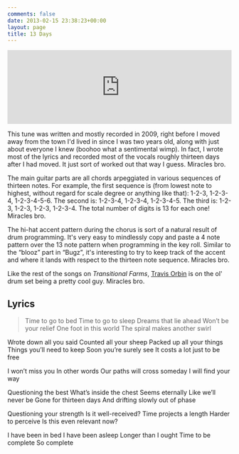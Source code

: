 ```yaml
---
comments: false
date: 2013-02-15 23:38:23+00:00
layout: page
title: 13 Days
---
```


<iframe width="100%" height="166" scrolling="no" frameborder="no" src="https://w.soundcloud.com/player/?url=https%3A//api.soundcloud.com/tracks/19053135&amp;color=ff5500&amp;auto_play=false&amp;hide_related=false&amp;show_comments=true&amp;show_user=true&amp;show_reposts=false"></iframe>

This tune was written and mostly recorded in 2009, right before I moved away
from the town I'd lived in since I was two years old, along with just about
everyone I knew (boohoo what a sentimental wimp). In fact, I wrote most of the
lyrics and recorded most of the vocals roughly thirteen days after I had moved.
It just sort of worked out that way I guess. Miracles bro.

The main guitar parts are all chords arpeggiated in various sequences of
thirteen notes. For example, the first sequence is (from lowest note to highest,
without regard for scale degree or anything like that): 1-2-3, 1-2-3-4,
1-2-3-4-5-6. The second is: 1-2-3-4, 1-2-3-4, 1-2-3-4-5. The third is: 1-2-3,
1-2-3, 1-2-3, 1-2-3-4. The total number of digits is 13 for each one! Miracles
bro.

The hi-hat accent pattern during the chorus is sort of a natural result of drum
programming. It's very easy to mindlessly copy and paste a 4 note pattern over
the 13 note pattern when programming in the key roll. Similar to the “blooz”
part in “Bugz”, it's interesting to try to keep track of the accent and where it
lands with respect to the thirteen note sequence. Miracles bro.

Like the rest of the songs on _Transitional Farms_, [Travis
Orbin](http://youtube.com/shaftninja) is on the ol' drum set being a pretty cool
guy. Miracles bro.


## Lyrics

>Time to go to bed
Time to go to sleep
Dreams that lie ahead
Won’t be your relief
One foot in this world
The spiral makes another swirl
>
Wrote down all you said
Counted all your sheep
Packed up all your things
Things you’ll need to keep
Soon you’re surely see
It costs a lot just to be free
>
I won’t miss you
In other words
Our paths will cross someday
I will find your way
>
Questioning the best
What’s inside the chest
Seems eternally
Like we’ll never be
Gone for thirteen days
And drifting slowly out of phase
>
Questioning your strength
Is it well-received?
Time projects a length
Harder to perceive
Is this even relevant now?
>
I have been in bed
I have been asleep
Longer than I ought
Time to be complete
So complete
